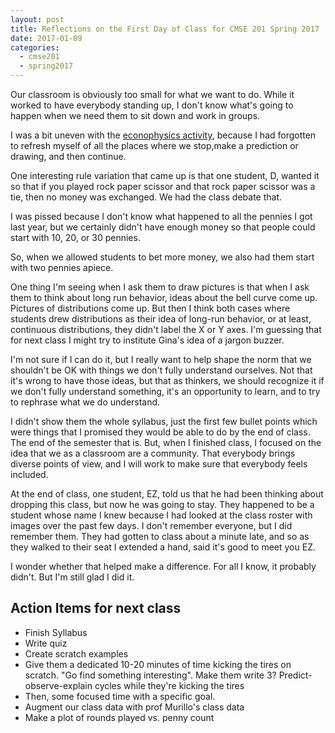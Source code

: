 ```yaml
---
layout: post
title: Reflections on the First Day of Class for CMSE 201 Spring 2017
date: 2017-01-09
categories:
  - cmse201
  - spring2017
---
```


Our classroom is obviously too small for what we want to do. While it worked to have everybody standing up, I don't know what's going to happen when we need them to sit down and work in groups.

I was a bit uneven with the [econophysics activity][1], because I had forgotten to refresh myself of all the places where we stop,make a prediction or drawing, and then continue.

One interesting rule variation that came up is that one student, D, wanted it so that if you played rock paper scissor and that rock paper scissor was a tie, then no money was exchanged. We had the class debate that.

I was pissed because I don't know what happened to all the pennies I got last year, but we certainly didn't have enough money so that people could start with 10, 20, or 30 pennies.

So, when we allowed students to bet more money, we also had them start with two pennies apiece.

One thing I'm seeing when I ask them to draw pictures is that when I ask them to think about long run behavior, ideas about the bell curve come up. Pictures of distributions come up. But then I think both cases where students drew distributions as their idea of long-run behavior, or at least, continuous distributions, they didn't label the X or Y axes. I'm guessing that for next class I might try to institute Gina's idea of a jargon buzzer.

I'm not sure if I can do it, but I really want to help shape the norm that we shouldn't be OK with things we don't fully understand ourselves. Not that it's wrong to have those ideas, but that as thinkers, we should recognize it if we don't fully understand something, it's an opportunity to learn, and to try to rephrase what we do understand.

I didn't show them the whole syllabus, just the first few bullet points which were things that I promised they would be able to do by the end of class. The end of the semester that is. But, when I finished class, I focused on the idea that we as a classroom are a community. That everybody brings diverse points of view, and I will work to make sure that everybody feels included.

At the end of class, one student, EZ, told us that he had been thinking about dropping this class, but now he was going to stay. They happened to be a student whose name I knew because I had looked at the class roster with images over the past few days. I don't remember everyone, but I did remember them. They had gotten to class about a minute late, and so as they walked to their seat I extended a hand, said it's good to meet you EZ.

I wonder whether that helped make a difference. For all I know, it probably didn't. But I'm still glad I did it.

## Action Items for next class

- Finish Syllabus
- Write quiz
- Create scratch examples
- Give them a dedicated 10-20 minutes of time kicking the tires on scratch. "Go find something interesting". Make them write 3? Predict-observe-explain cycles while they're kicking the tires
- Then, some focused time with a specific goal.
- Augment our class data with prof Murillo's class data
- Make a plot of rounds played vs. penny count

[1]: https://gist.github.com/briandk/576a2197a036cefa2b275c568f655f61
